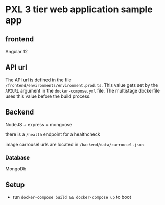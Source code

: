 # PXL 3 tier web application sample app

## frontend
Angular 12

## API url
The API url is defined in the file `/frontend/environments/environment.prod.ts`. This value gets set by the `APIURL` argument in the `docker-compose.yml` file. The multistage dockerfile uses this value before the build process.

## Backend
NodeJS + express + mongoose

there is a `/health` endpoint for a healthcheck

image carrousel urls are located in `/backend/data/carrousel.json`

### Database
MongoDb

## Setup
* run `docker-compose build && docker-compose up` to boot
